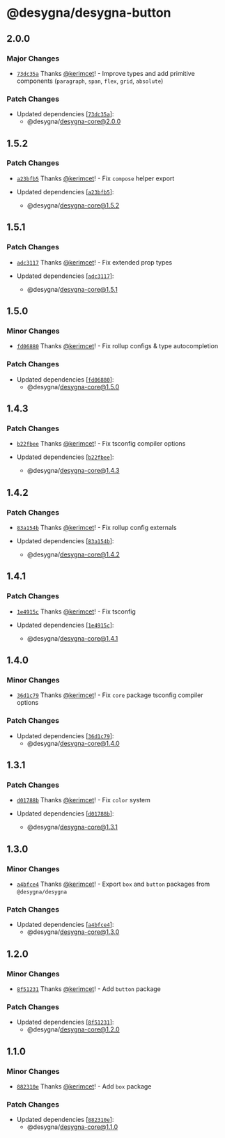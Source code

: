 # @desygna/desygna-button

## 2.0.0

### Major Changes

- [`73dc35a`](https://github.com/desygna/desygna/commit/73dc35a87f66d75e087d8eab182457eb59694c5f) Thanks [@kerimcet](https://github.com/kerimcet)! - Improve types and add primitive components (`paragraph`, `span`, `flex`, `grid`, `absolute`)

### Patch Changes

- Updated dependencies [[`73dc35a`](https://github.com/desygna/desygna/commit/73dc35a87f66d75e087d8eab182457eb59694c5f)]:
  - @desygna/desygna-core@2.0.0

## 1.5.2

### Patch Changes

- [`a23bfb5`](https://github.com/desygna/desygna/commit/a23bfb58d3d46c14f05201648d4a952b8cc06a7b) Thanks [@kerimcet](https://github.com/kerimcet)! - Fix `compose` helper export

- Updated dependencies [[`a23bfb5`](https://github.com/desygna/desygna/commit/a23bfb58d3d46c14f05201648d4a952b8cc06a7b)]:
  - @desygna/desygna-core@1.5.2

## 1.5.1

### Patch Changes

- [`adc3117`](https://github.com/desygna/desygna/commit/adc311794100bb19fc621c49021c4e68267124ac) Thanks [@kerimcet](https://github.com/kerimcet)! - Fix extended prop types

- Updated dependencies [[`adc3117`](https://github.com/desygna/desygna/commit/adc311794100bb19fc621c49021c4e68267124ac)]:
  - @desygna/desygna-core@1.5.1

## 1.5.0

### Minor Changes

- [`fd06880`](https://github.com/desygna/desygna/commit/fd0688063abddcab638af752eda9a51045bb742c) Thanks [@kerimcet](https://github.com/kerimcet)! - Fix rollup configs & type autocompletion

### Patch Changes

- Updated dependencies [[`fd06880`](https://github.com/desygna/desygna/commit/fd0688063abddcab638af752eda9a51045bb742c)]:
  - @desygna/desygna-core@1.5.0

## 1.4.3

### Patch Changes

- [`b22fbee`](https://github.com/desygna/desygna/commit/b22fbee8232d203d33fafa41362cc942f338dafb) Thanks [@kerimcet](https://github.com/kerimcet)! - Fix tsconfig compiler options

- Updated dependencies [[`b22fbee`](https://github.com/desygna/desygna/commit/b22fbee8232d203d33fafa41362cc942f338dafb)]:
  - @desygna/desygna-core@1.4.3

## 1.4.2

### Patch Changes

- [`83a154b`](https://github.com/desygna/desygna/commit/83a154b48dcb93754cbb0a60778a624760b82ba4) Thanks [@kerimcet](https://github.com/kerimcet)! - Fix rollup config externals

- Updated dependencies [[`83a154b`](https://github.com/desygna/desygna/commit/83a154b48dcb93754cbb0a60778a624760b82ba4)]:
  - @desygna/desygna-core@1.4.2

## 1.4.1

### Patch Changes

- [`1e4915c`](https://github.com/desygna/desygna/commit/1e4915c5bb1d5643178451a3a9b280728adb1a79) Thanks [@kerimcet](https://github.com/kerimcet)! - Fix tsconfig

- Updated dependencies [[`1e4915c`](https://github.com/desygna/desygna/commit/1e4915c5bb1d5643178451a3a9b280728adb1a79)]:
  - @desygna/desygna-core@1.4.1

## 1.4.0

### Minor Changes

- [`36d1c79`](https://github.com/desygna/desygna/commit/36d1c7959cb0173dd965c1ba9e2a7378c14873d1) Thanks [@kerimcet](https://github.com/kerimcet)! - Fix `core` package tsconfig compiler options

### Patch Changes

- Updated dependencies [[`36d1c79`](https://github.com/desygna/desygna/commit/36d1c7959cb0173dd965c1ba9e2a7378c14873d1)]:
  - @desygna/desygna-core@1.4.0

## 1.3.1

### Patch Changes

- [`d01788b`](https://github.com/desygna/desygna/commit/d01788bfffc66119e4b56dbcc37c100496f66387) Thanks [@kerimcet](https://github.com/kerimcet)! - Fix `color` system

- Updated dependencies [[`d01788b`](https://github.com/desygna/desygna/commit/d01788bfffc66119e4b56dbcc37c100496f66387)]:
  - @desygna/desygna-core@1.3.1

## 1.3.0

### Minor Changes

- [`a4bfce4`](https://github.com/desygna/desygna/commit/a4bfce44cc1a443441d7418409a471b464b1af58) Thanks [@kerimcet](https://github.com/kerimcet)! - Export `box` and `button` packages from `@desygna/desygna`

### Patch Changes

- Updated dependencies [[`a4bfce4`](https://github.com/desygna/desygna/commit/a4bfce44cc1a443441d7418409a471b464b1af58)]:
  - @desygna/desygna-core@1.3.0

## 1.2.0

### Minor Changes

- [`8f51231`](https://github.com/desygna/desygna/commit/8f512316dfd743cd81015b99762a013a001c02ce) Thanks [@kerimcet](https://github.com/kerimcet)! - Add `button` package

### Patch Changes

- Updated dependencies [[`8f51231`](https://github.com/desygna/desygna/commit/8f512316dfd743cd81015b99762a013a001c02ce)]:
  - @desygna/desygna-core@1.2.0

## 1.1.0

### Minor Changes

- [`882310e`](https://github.com/desygna/desygna/commit/882310e004211fae86023f4225bf7dabaf82e94f)
  Thanks [@kerimcet](https://github.com/kerimcet)! - Add `box` package

### Patch Changes

- Updated dependencies
  [[`882310e`](https://github.com/desygna/desygna/commit/882310e004211fae86023f4225bf7dabaf82e94f)]:
  - @desygna/desygna-core@1.1.0
